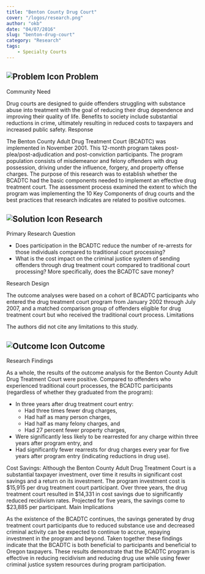 ```yaml
---
title: "Benton County Drug Court"
cover: "/logos/research.png"
author: "okb"
date: "04/07/2016"
slug: "benton-drug-court"
category: "Research"
tags:
    - Specialty Courts    
---
```


## ![Problem Icon](https://github.com/google/material-design-icons/raw/master/alert/1x_web/ic_error_outline_black_48dp.png "Problem") Problem

Community Need

Drug courts are designed to guide offenders struggling with substance abuse into treatment with the goal of reducing their drug dependence and improving their quality of life. Benefits to society include substantial reductions in crime, ultimately resulting in reduced costs to taxpayers and increased public safety.
Response

The Benton County Adult Drug Treatment Court (BCADTC) was implemented in November 2001. This 12-month program takes post-plea/post-adjudication and post-conviction participants. The program population consists of misdemeanor and felony offenders with drug possession, driving under the influence, forgery, and property offense charges. The purpose of this research was to establish whether the BCADTC had the basic components needed to implement an effective drug treatment court. The assessment process examined the extent to which the program was implementing the 10 Key Components of drug courts and the best practices that research indicates are related to positive outcomes.

## ![Solution Icon](https://github.com/google/material-design-icons/raw/master/action/1x_web/ic_lightbulb_outline_black_48dp.png "Solution") Research

Primary Research Question

- Does participation in the BCADTC reduce the number of re-arrests for those individuals compared to traditional court processing?
- What is the cost impact on the criminal justice system of sending offenders through drug treatment court compared to traditional court processing? More specifically, does the BCADTC save money?

Research Design

The outcome analyses were based on a cohort of BCADTC participants who entered the drug treatment court program from January 2002 through July 2007, and a matched comparison group of offenders eligible for drug treatment court but who received the traditional court process.
Limitations

The authors did not cite any limitations to this study.

## ![Outcome Icon](https://github.com/google/material-design-icons/raw/master/action/1x_web/ic_view_list_black_48dp.png "Outcome") Outcome

Research Findings

As a whole, the results of the outcome analysis for the Benton County Adult Drug Treatment Court were positive. Compared to offenders who experienced traditional court processes, the BCADTC participants (regardless of whether they graduated from the program):

- In three years after drug treatment court entry:
  - Had three times fewer drug charges,
  - Had half as many person charges,
  - Had half as many felony charges, and
  - Had 27 percent fewer property charges,
- Were significantly less likely to be rearrested for any charge within three years after program entry, and
- Had significantly fewer rearrests for drug charges every year for five years after program entry (indicating reductions in drug use).

Cost Savings:
Although the Benton County Adult Drug Treatment Court is a substantial taxpayer investment, over time it results in significant cost savings and a return on its investment. The program investment cost is $15,915 per drug treatment court participant. Over three years, the drug treatment court resulted in $14,331 in cost savings due to significantly reduced recidivism rates. Projected for five years, the savings come to $23,885 per participant.
Main Implications

As the existence of the BCADTC continues, the savings generated by drug treatment court participants due to reduced substance use and decreased criminal activity can be expected to continue to accrue, repaying investment in the program and beyond. Taken together these findings indicate that the BCADTC is both beneficial to participants and beneficial to Oregon taxpayers. These results demonstrate that the BCADTC program is effective in reducing recidivism and reducing drug use while using fewer criminal justice system resources during program participation.